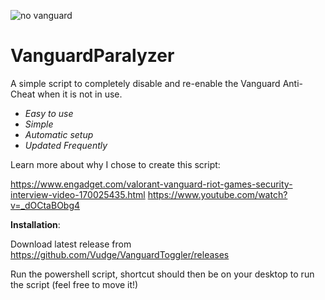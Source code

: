![no vanguard](https://user-images.githubusercontent.com/70611009/210660065-25e3fe7a-29a7-4bfe-94b6-1350ae6c43ea.jpg)
# VanguardParalyzer

A simple script to completely disable and re-enable the Vanguard Anti-Cheat when it is not in use.

- *Easy to use*
- *Simple*
- *Automatic setup*
- *Updated Frequently*


Learn more about why I chose to create this script:

https://www.engadget.com/valorant-vanguard-riot-games-security-interview-video-170025435.html
https://www.youtube.com/watch?v=_dOCtaBObg4

**Installation**:

Download latest release from https://github.com/Vudge/VanguardToggler/releases

Run the powershell script, shortcut should then be on your desktop to run the script (feel free to move it!)
